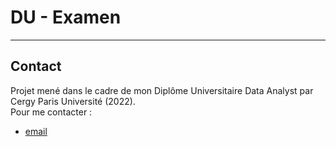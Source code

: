 # DU - Examen

---

## Contact

Projet mené dans le cadre de mon Diplôme Universitaire Data Analyst par Cergy Paris Université (2022).   
Pour me contacter : 
- [email](mailto:67912775+FabienHaury@users.noreply.github.com)
